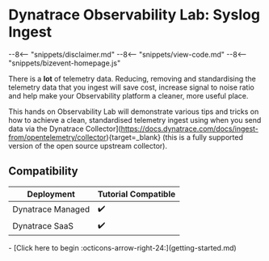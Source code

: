 # Dynatrace Observability Lab: Syslog Ingest

--8<-- "snippets/disclaimer.md"
--8<-- "snippets/view-code.md"
--8<-- "snippets/bizevent-homepage.js"

There is a **lot** of telemetry data. Reducing, removing and standardising the telemetry data that you ingest will save cost, increase signal to noise ratio and help make your Observability platform a cleaner, more useful place.

This hands on Observability Lab will demonstrate various tips and tricks on how to achieve a clean, standardised telemetry ingest using when you send data via the Dynatrace Collector](https://docs.dynatrace.com/docs/ingest-from/opentelemetry/collector){target=_blank} (this is a fully supported version of the open source upstream collector).

## Compatibility

| Deployment         | Tutorial Compatible |
|--------------------|---------------------|
| Dynatrace Managed  | ✔️                 |
| Dynatrace SaaS     | ✔️                 |

<div class="grid cards" markdown>
- [Click here to begin :octicons-arrow-right-24:](getting-started.md)
</div>
